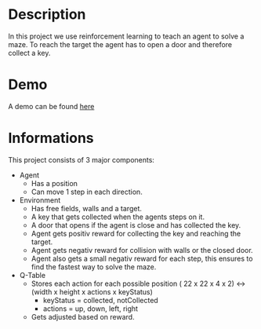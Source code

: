 # Description
In this project we use reinforcement learning to teach an agent to solve a maze.
To reach the target the agent has to open a door and therefore collect a key.

# Demo
A demo can be found [here](https://js.project-zeta.org/RL-Maze-2)

# Informations
This project consists of 3 major components:
- Agent
    - Has a position
    - Can move 1 step in each direction.
- Environment
    - Has free fields, walls and a target.
    - A key that gets collected when the agents steps on it.
    - A door that opens if the agent is close and has collected the key.
    - Agent gets positiv reward for collecting the key and reaching the target.
    - Agent gets negativ reward for collision with walls or the closed door.
    - Agent also gets a small negativ reward for each step, this ensures to find the fastest way to solve the maze.
- Q-Table
    - Stores each action for each possible position ( 22 x 22 x 4 x 2) <-> (width x height x actions x keyStatus)
        - keyStatus = collected, notCollected
        - actions = up, down, left, right
    - Gets adjusted based on reward.
